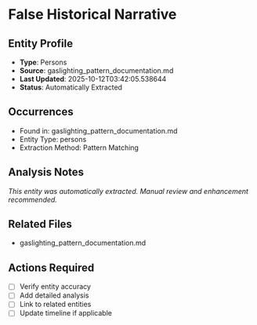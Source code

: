 # False Historical Narrative

## Entity Profile
- **Type**: Persons
- **Source**: gaslighting_pattern_documentation.md
- **Last Updated**: 2025-10-12T03:42:05.538644
- **Status**: Automatically Extracted

## Occurrences
- Found in: gaslighting_pattern_documentation.md
- Entity Type: persons
- Extraction Method: Pattern Matching

## Analysis Notes
*This entity was automatically extracted. Manual review and enhancement recommended.*

## Related Files
- gaslighting_pattern_documentation.md

## Actions Required
- [ ] Verify entity accuracy
- [ ] Add detailed analysis
- [ ] Link to related entities
- [ ] Update timeline if applicable
